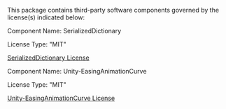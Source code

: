 This package contains third-party software components governed by the license(s) indicated below:

Component Name: SerializedDictionary

License Type: "MIT"

[SerializedDictionary License](https://github.com/ayellowpaper/SerializedDictionary/blob/main/LICENSE.md)

Component Name: Unity-EasingAnimationCurve

License Type: "MIT"

[Unity-EasingAnimationCurve License](https://github.com/qwe321qwe321qwe321/Unity-EasingAnimationCurve/blob/main/LICENSE)